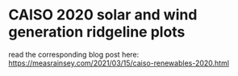 # CAISO 2020 solar and wind generation ridgeline plots

read the corresponding blog post here: https://measrainsey.com/2021/03/15/caiso-renewables-2020.html
